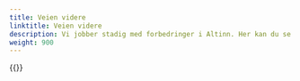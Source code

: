 ```yaml
---
title: Veien videre
linktitle: Veien videre
description: Vi jobber stadig med forbedringer i Altinn. Her kan du se hva vi har gjort og hva som er planlagt å gjøre fremover. 
weight: 900
---
```


{{<children description="true" />}}
